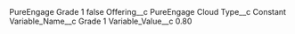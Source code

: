 <?xml version="1.0" encoding="UTF-8"?>
<CustomMetadata xmlns="http://soap.sforce.com/2006/04/metadata" xmlns:xsi="http://www.w3.org/2001/XMLSchema-instance" xmlns:xsd="http://www.w3.org/2001/XMLSchema">
    <label>PureEngage Grade 1</label>
    <protected>false</protected>
    <values>
        <field>Offering__c</field>
        <value xsi:type="xsd:string">PureEngage Cloud</value>
    </values>
    <values>
        <field>Type__c</field>
        <value xsi:type="xsd:string">Constant</value>
    </values>
    <values>
        <field>Variable_Name__c</field>
        <value xsi:type="xsd:string">Grade 1</value>
    </values>
    <values>
        <field>Variable_Value__c</field>
        <value xsi:type="xsd:string">0.80</value>
    </values>
</CustomMetadata>

